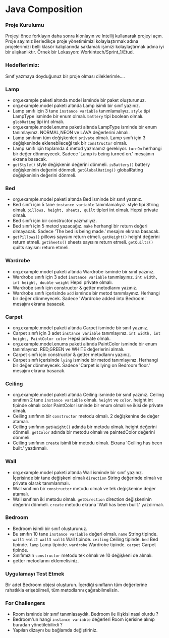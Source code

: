 # Java Composition

### Proje Kurulumu

Projeyi önce forklayın daha sonra klonlayın ve Intellij kullanarak projeyi açın. 
Proje sayımız ilerledikçe proje yönetimimizi kolaylaştırmak adına projelerimizi belli klasör kalıplarında saklamak işimizi kolaylaştırmak adına iyi bir alışkanlıktır.
Örnek bir Lokasyon: Workintech/Sprint_1/Etud.

### Hedeflerimiz:

Sınıf yazmaya doyduğunuz bir proje olması dileklerimle....

### Lamp
* org.example paketi altında model isminde bir paket oluşturunuz.
* org.example.model paketi altında Lamp isimli bir sınıf yazınız.
* Lamp sınıfı için 3 tane ```instance variable``` tanımlamalıyız. ```style``` tipi LampType isminde bir enum olmalı. ```battery``` tipi boolean olmalı. ```globRating``` tipi int olmalı. 
* org.example.model.enums paketi altında LampType isminde bir enum tanımlayınız. NORMAL,NEON ve LAVA değerlerini almalı.
* Lamp sınıfının tüm değişkenleri `private` olmalı. Lamp sınıfı için 3 değişkeninde eklenebileceği tek bir ```constructor``` olmalı.
* Lamp sınıfı için toplamda 4 metod yazmamız gerekiyor. ```turnOn``` herhangi bir değer dönmeyecek. Sadece 'Lamp is being turned on.' mesajının ekrana basacak.
* ```getStyle()``` style değişkenin değerini dönmeli. ```isBattery()``` battery değişkeninin değerini dönmeli. ```getGlobalRating()``` globalRating değişkeninin değerini dönmeli.

### Bed
* org.example.model paketi altında Bed isminde bir sınıf yazınız.
* Bed sınıfı için 5 tane ```instance variable``` tanımlamalıyız. style tipi String olmalı. ```pillows, height, sheets, quilt``` tipleri int olmalı. Hepsi private olmalı.
* Bed sınıfı için bir constructor yazmalıyız.
* Bed sınıfı için 5 metod yazacağız. ```make``` herhangi bir return değeri olmayacak. Sadece 'The bed is being made.' mesajını ekrana basacak.
* ```getPillows()``` pillows sayısını return etmeli. ```getHeight()``` height değerini return etmeli. ```getSheets()``` sheets sayısını return etmeli. ```getQuilts()``` quilts sayısını return etmeli.

### Wardrobe 
* org.example.model paketi altında Wardrobe isminde bir sınıf yazınız. 
* Wardrobe sınıfı için 3 adet ```instance variable``` tanımlayınız. ```int width, int height, double weight``` Hepsi private olmalı.
* Wardrobe sınıfı için constructor & getter metodlarını yazınız.
* Wardrobe sınıfı içerisinde ```add``` isminde bir metod tanımlayınız. Herhangi bir değer dönmeyecek. Sadece 'Wardrobe added into Bedroom.' mesajını ekrana basacak.

### Carpet
* org.example.model paketi altında Carpet isminde bir sınıf yazınız.
* Carpet sınıfı için 3 adet ```instance variable``` tanımlayınız. ```int width, int height, PaintColor color``` Hepsi private olmalı.
* org.example.model.enums paketi altında PaintColor isminde bir enum tanımlayınız. RED,GREEN ve WHITE değerlerini almalı.
* Carpet sınıfı için constructor & getter metodlarını yazınız.
* Carpet sınıfı içerisinde ```lying``` isminde bir metod tanımlayınız. Herhangi bir değer dönmeyecek. Sadece 'Carpet is lying on Bedroom floor.' mesajını ekrana basacak.

### Ceiling
* org.example.model paketi altında Ceiling isminde bir sınıf yazınız. Ceiling sınıfının 2 tane ```instance variable``` olmalı. ```height``` ve ```color```. height int tipinde olmalı color PaintColor isminde bir enum olmalı ve ikisi de private olmalı.
* Ceiling sınıfının bir ```constructor``` metodu olmalı. 2 değişkenine de değer atamalı.
* Ceiling sınıfının ```getHeight()``` adında bir metodu olmalı. height değerini dönmeli. ```getColor``` adında bir metodu olmalı ve paintedColor değerini dönmeli.
* Ceiling sınıfının ```create``` isimli bir metodu olmalı. Ekrana 'Ceiling has been built.' yazdırmalı.

### Wall
* org.example.model paketi altında Wall isminde bir sınıf yazınız. İçerisinde bir tane değişkeni olmalı ```direction``` String değerinde olmalı ve private olarak tanımlanmalı.
* Wall sınıfının bir ```constructor``` metodu olmalı ve tek değişkenine değer atamalı.
* Wall sınıfının iki metodu olmalı. ```getDirection``` direction değişkeninin değerini dönmeli. ```create``` metodu ekrana 'Wall has been built.' yazdırmalı.

### Bedroom 
* Bedroom isimli bir sınıf oluşturunuz.
* Bu sınıfın 10 tane ```instance variable``` değeri olmalı. ```name``` String tipinde. ```wall1 wall2 wall3 wall4``` Wall tipinde. ```ceiling``` Ceiling tipinde.
  ```bed``` Bed tipinde. ```lamp``` Lamp tipinde. ```wardrobe``` Wardrobe tipinde. ```carpet``` Carpet tipinde.
* Sınıfımızın ```constructor``` metodu tek olmalı ve 10 değişkeni de almalı. 
* getter metodlarını eklemelisiniz.

### Uygulamayı Test Etmek

 Bir adet Bedroom objesi oluşturun. İçerdiği sınıfların tüm değerlerine rahatlıkla erişebilmeli, tüm metodlarını çağırabilmelisin. 

### For Challengers
 * Room isminde bir sınıf tanımlasaydık. Bedroom ile ilişkisi nasıl olurdu ?
 * Bedroom'un hangi ```instance variable``` değerleri Room içerisine alınıp buradan yönetilebilirdi ?
 * Yapılan dizaynı bu bağlamda değiştiriniz.



